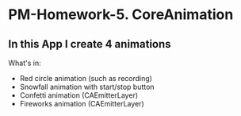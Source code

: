 # PM-Homework-5. CoreAnimation

## In this App I create 4 animations

What's in:

- Red circle animation (such as recording)
- Snowfall animation with start/stop button
- Confetti animation (CAEmitterLayer)
- Fireworks animation (CAEmitterLayer)
